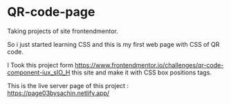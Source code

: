 # QR-code-page
Taking projects of site frontendmentor.

So i just started learning CSS and this is my first web page with CSS of QR code.

I Took this project form https://www.frontendmentor.io/challenges/qr-code-component-iux_sIO_H   this site and make it with CSS box positions tags.

This is the live server page of this project : https://page03bysachin.netlify.app/
